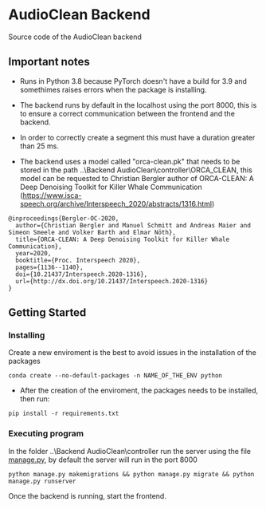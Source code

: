# AudioClean Backend

Source code of the AudioClean backend

## Important notes

* Runs in Python 3.8 because PyTorch doesn't have a build for 3.9 and somethimes raises errors when the package is installing.

* The backend runs by default in the localhost using the port 8000, this is to ensure a correct communication between the frontend and the backend.

* In order to correctly create a segment this must have a duration greater than 25 ms.

* The backend uses a model called "orca-clean.pk" that needs to be stored in the path ..\Backend AudioClean\controller\ORCA_CLEAN, this model can be requested to Christian Bergler author of ORCA-CLEAN: A Deep Denoising Toolkit for Killer Whale Communication (https://www.isca-speech.org/archive/Interspeech_2020/abstracts/1316.html)

```
@inproceedings{Bergler-OC-2020,
  author={Christian Bergler and Manuel Schmitt and Andreas Maier and Simeon Smeele and Volker Barth and Elmar Nöth},
  title={ORCA-CLEAN: A Deep Denoising Toolkit for Killer Whale Communication},
  year=2020,
  booktitle={Proc. Interspeech 2020},
  pages={1136--1140},
  doi={10.21437/Interspeech.2020-1316},
  url={http://dx.doi.org/10.21437/Interspeech.2020-1316}
}
```

## Getting Started

### Installing

Create a new enviroment is the best to avoid issues in the installation of the packages
```
conda create --no-default-packages -n NAME_OF_THE_ENV python
```
* After the creation of the enviroment, the packages needs to be installed, then run:
```
pip install -r requirements.txt
```

### Executing program

In the folder ..\Backend AudioClean\controller run the server using the file [manage.py](https://github.com/nestorcalvo/Backend-AudioClean/blob/master/controller/manage.py),
by default the server will run in the port 8000
```
python manage.py makemigrations && python manage.py migrate && python manage.py runserver 
```

Once the backend is running, start the frontend.
